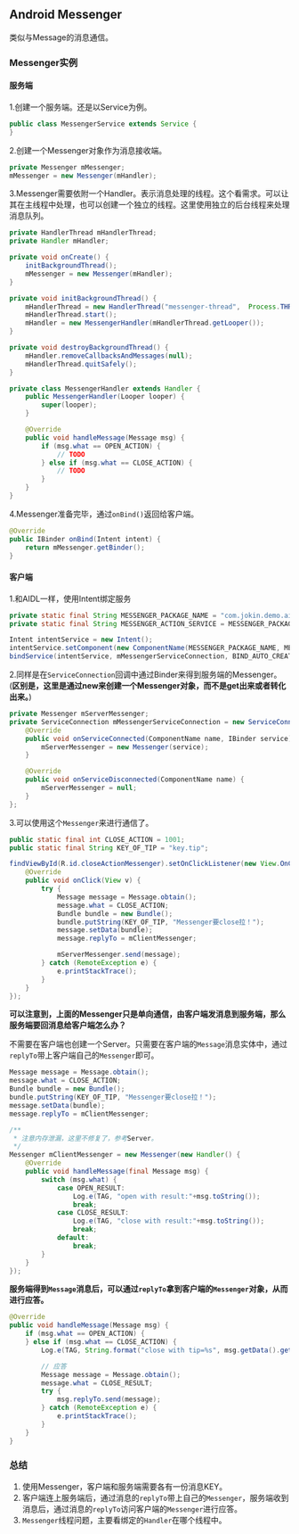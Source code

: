 ## Android Messenger

类似与Message的消息通信。

### Messenger实例

#### 服务端

1.创建一个服务端。还是以Service为例。

```java
public class MessengerService extends Service {
}
```

2.创建一个Messenger对象作为消息接收端。

```java
private Messenger mMessenger;
mMessenger = new Messenger(mHandler);
```

3.Messenger需要依附一个Handler。表示消息处理的线程。这个看需求。可以让其在主线程中处理，也可以创建一个独立的线程。这里使用独立的后台线程来处理消息队列。

```java
private HandlerThread mHandlerThread;
private Handler mHandler;

private void onCreate() {
    initBackgroundThread();
    mMessenger = new Messenger(mHandler);
}

private void initBackgroundThread() {
    mHandlerThread = new HandlerThread("messenger-thread",  Process.THREAD_PRIORITY_BACKGROUND);
    mHandlerThread.start();
    mHandler = new MessengerHandler(mHandlerThread.getLooper());
}

private void destroyBackgroundThread() {
    mHandler.removeCallbacksAndMessages(null);
    mHandlerThread.quitSafely();
}

private class MessengerHandler extends Handler {
    public MessengerHandler(Looper looper) {
        super(looper);
    }

    @Override
    public void handleMessage(Message msg) {
        if (msg.what == OPEN_ACTION) {
            // TODO
        } else if (msg.what == CLOSE_ACTION) {
            // TODO
        }
    }
}
```

4.Messenger准备完毕，通过`onBind()`返回给客户端。

```java
@Override
public IBinder onBind(Intent intent) {
    return mMessenger.getBinder();
}
```

#### 客户端

1.和AIDL一样，使用Intent绑定服务

```java
private static final String MESSENGER_PACKAGE_NAME = "com.jokin.demo.aidl.server";
private static final String MESSENGER_ACTION_SERVICE = MESSENGER_PACKAGE_NAME+".MessengerService";

Intent intentService = new Intent();
intentService.setComponent(new ComponentName(MESSENGER_PACKAGE_NAME, MESSENGER_ACTION_SERVICE));
bindService(intentService, mMessengerServiceConnection, BIND_AUTO_CREATE);
```

2.同样是在`ServiceConnection`回调中通过Binder来得到服务端的Messenger。(**区别是，这里是通过new来创建一个Messenger对象，而不是get出来或者转化出来。**)

```java
private Messenger mServerMessenger;
private ServiceConnection mMessengerServiceConnection = new ServiceConnection() {
    @Override
    public void onServiceConnected(ComponentName name, IBinder service) {
        mServerMessenger = new Messenger(service);
    }

    @Override
    public void onServiceDisconnected(ComponentName name) {
        mServerMessenger = null;
    }
};
```

3.可以使用这个`Messenger`来进行通信了。

```java
public static final int CLOSE_ACTION = 1001;
public static final String KEY_OF_TIP = "key.tip";

findViewById(R.id.closeActionMessenger).setOnClickListener(new View.OnClickListener() {
    @Override
    public void onClick(View v) {
        try {
            Message message = Message.obtain();
            message.what = CLOSE_ACTION;
            Bundle bundle = new Bundle();
            bundle.putString(KEY_OF_TIP, "Messenger要close拉！");
            message.setData(bundle);
            message.replyTo = mClientMessenger;

            mServerMessenger.send(message);
        } catch (RemoteException e) {
            e.printStackTrace();
        }
    }
});
```

**可以注意到，上面的Messenger只是单向通信，由客户端发消息到服务端，那么服务端要回消息给客户端怎么办？**

不需要在客户端也创建一个Server。只需要在客户端的`Message`消息实体中，通过`replyTo`带上客户端自己的`Messenger`即可。

```java
Message message = Message.obtain();
message.what = CLOSE_ACTION;
Bundle bundle = new Bundle();
bundle.putString(KEY_OF_TIP, "Messenger要close拉！");
message.setData(bundle);
message.replyTo = mClientMessenger;

/**
 * 注意内存泄漏，这里不修复了，参考Server。
 */
Messenger mClientMessenger = new Messenger(new Handler() {
    @Override
    public void handleMessage(final Message msg) {
        switch (msg.what) {
            case OPEN_RESULT:
                Log.e(TAG, "open with result:"+msg.toString());
                break;
            case CLOSE_RESULT:
                Log.e(TAG, "close with result:"+msg.toString());
                break;
            default:
                break;
        }
    }
});
```

**服务端得到`Message`消息后，可以通过`replyTo`拿到客户端的`Messenger`对象，从而进行应答。**

```java
@Override
public void handleMessage(Message msg) {
    if (msg.what == OPEN_ACTION) {
    } else if (msg.what == CLOSE_ACTION) {
        Log.e(TAG, String.format("close with tip=%s", msg.getData().getString(KEY_OF_TIP)));

        // 应答
        Message message = Message.obtain();
        message.what = CLOSE_RESULT;
        try {
            msg.replyTo.send(message);
        } catch (RemoteException e) {
            e.printStackTrace();
        }
    }
}
```

### 总结

1. 使用Messenger，客户端和服务端需要各有一份消息KEY。
2. 客户端连上服务端后，通过消息的`replyTo`带上自己的`Messenger`，服务端收到消息后，通过消息的`replyTo`访问客户端的`Messenger`进行应答。
3. `Messenger`线程问题，主要看绑定的`Handler`在哪个线程中。
